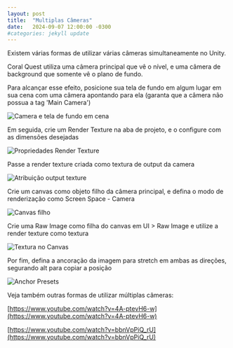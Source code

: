 ```yaml
---
layout: post
title:  "Multiplas Câmeras"
date:   2024-09-07 12:00:00 -0300
#categories: jekyll update
---
```


Existem várias formas de utilizar várias câmeras simultaneamente no Unity.

Coral Quest utiliza uma câmera principal que vê o nível, e uma câmera de background que somente vê o plano de fundo.

Para alcançar esse efeito, posicione sua tela de fundo em algum lugar em sua cena com uma câmera apontando para ela (garanta que a câmera não possua a tag 'Main Camera')

![Camera e tela de fundo em cena](../../../img/telacam.png)

Em seguida, crie um Render Texture na aba de projeto, e o configure com as dimensões desejadas

![Propriedades Render Texture](../../../img/rendertexture.png)

Passe a render texture criada como textura de output da camera

![Atribuição output texture](../../../img/outputtexture.png)

Crie um canvas como objeto filho da câmera principal, e defina o modo de renderização como Screen Space - Camera

![Canvas filho](../../../img/cameracanvas.png)

Crie uma Raw Image como filha do canvas em UI > Raw Image e utilize a render texture como textura

![Textura no Canvas](../../../img/texturecanvas.png)

Por fim, defina a ancoração da imagem para stretch em ambas as direções, segurando alt para copiar a posição

![Anchor Presets](../../../img/anchorpresets.png)

Veja também outras formas de utilizar múltiplas câmeras:

[https://www.youtube.com/watch?v=4A-ptevH6-w](https://www.youtube.com/watch?v=4A-ptevH6-w)

[https://www.youtube.com/watch?v=bbnVpPiQ_rU](https://www.youtube.com/watch?v=bbnVpPiQ_rU)


